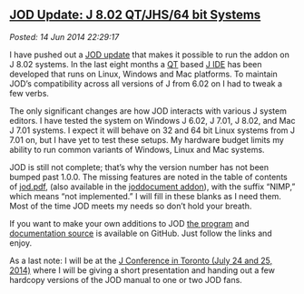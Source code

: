 
[JOD Update: 
J 8.02 QT/JHS/64 bit Systems](http://bakerjd99.wordpress.com/2014/06/14/jod-update-j-8-02-qtjhs64-bit-systems/)
----------------------------------------------------------------------------------------------------------------------------

*Posted: 14 Jun 2014 22:29:17*

I have pushed out a [JOD
update](http://bakerjd99.wordpress.com/the-jod-page/) that makes it
possible to run the addon on J 8.02 systems. In the last eight months a
[QT](http://qt-project.org/) based [J
IDE](http://www.jsoftware.com/jwiki/Guides/Qt%20IDE) has been developed
that runs on Linux, Windows and Mac platforms. To maintain JOD’s
compatibility across all versions of J from 6.02 on I had to tweak a few
verbs.

The only significant changes are how JOD interacts with various J system
editors. I have tested the system on Windows J 6.02, J 7.01, J 8.02, and
Mac J 7.01 systems. I expect it will behave on 32 and 64 bit Linux
systems from J 7.01 on, but I have yet to test these setups. My hardware
budget limits my ability to run common variants of Windows, Linux and
Mac systems.

JOD is still not complete; that’s why the version number has not been
bumped past 1.0.0. The missing features are noted in the table of
contents of [jod.pdf](https://app.box.com/shared/gajfu50gc0), (also
available in the [joddocument
addon](http://www.jsoftware.com/jwiki/Addons/general/joddocument)), with
the suffix “NIMP,” which means “not implemented.” I will fill in these
blanks as I need them. Most of the time JOD meets my needs so don’t hold
your breath.

If you want to make your own additions to JOD [the
program](https://github.com/bakerjd99/jod) and [documentation
source](https://github.com/bakerjd99/joddoc) is available on GitHub.
Just follow the links and enjoy.

As a last note: I will be at the [J Conference in Toronto (July 24 and
25, 2014)](http://www.jsoftware.com/jwiki/Community/Conference2014)
where I will be giving a short presentation and handing out a few
hardcopy versions of the JOD manual to one or two JOD fans.
